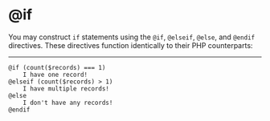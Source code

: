 # @if

You may construct `if` statements using the `@if`, `@elseif`, `@else`, and `@endif` directives. These directives function identically to their PHP counterparts:

---

```blade
@if (count($records) === 1)
    I have one record!
@elseif (count($records) > 1)
    I have multiple records!
@else
    I don't have any records!
@endif
```
